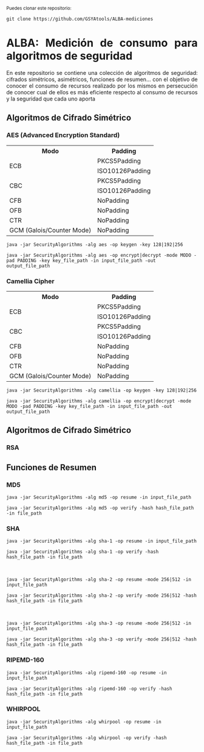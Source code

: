 <div style="text-align: justify; text-justify: inter-word;">
  <sub>Puedes clonar este repositorio:</sub>
  <pre><code>git clone https://github.com/GSYAtools/ALBA-mediciones</code></pre>
</div>

<div style="text-align: justify; text-justify: inter-word;">
  <h1>ALBA: Medición de consumo para algoritmos de seguridad</h1>
  <p>En este repositorio se contiene una colección de algoritmos de seguridad: cifrados simétricos, asimétricos, funciones de resumen... con el objetivo de conocer el consumo de recursos realizado por los mismos en persecución de conocer cual de ellos es más eficiente respecto al consumo de recursos y la seguridad que cada uno aporta</p>
</div>

<div>
  <h2>Algoritmos de Cifrado Simétrico</h2>
  <h3>AES (Advanced Encryption Standard)</h3>
  <table>
    <tr>
    <th>Modo</th>
    <th>Padding</th>
    </tr>
    <tr>
    <td rowspan="2">ECB</td>
      <td>PKCS5Padding</td>
    </tr>
    <tr>
      <td>ISO10126Padding</td>
    </tr>
    <tr>
    <td rowspan="2">CBC</td>
      <td>PKCS5Padding</td>
    </tr>
    <tr>
      <td>ISO10126Padding</td>
    </tr>
    <tr>
      <td>CFB</td>
      <td>NoPadding</td>
    </tr>
    <tr>
      <td>OFB</td>
      <td>NoPadding</td>
    </tr>
    <tr>
      <td>CTR</td>
      <td>NoPadding</td>
    </tr>
    <tr>
      <td>GCM (Galois/Counter Mode)</td>
      <td>NoPadding</td>
    </tr>
  </table>
  <pre><code>java -jar SecurityAlgorithms -alg aes -op keygen -key 128|192|256</code></pre>
  <pre><code>java -jar SecurityAlgorithms -alg aes -op encrypt|decrypt -mode MODO -pad PADDING -key key_file_path -in input_file_path -out output_file_path</code></pre>
  
  <h3>Camellia Cipher</h3>
  <table>
    <tr>
    <th>Modo</th>
    <th>Padding</th>
    </tr>
    <tr>
      <td rowspan="2">ECB</td>
      <td>PKCS5Padding</td>
    </tr>
    <tr>
      <td>ISO10126Padding</td>
    </tr>
    <tr>
      <td rowspan="2">CBC</td>
      <td>PKCS5Padding</td>
    </tr>
    <tr>
      <td>ISO10126Padding</td>
    </tr>
    <tr>
      <td>CFB</td>
      <td>NoPadding</td>
    </tr>
    <tr>
      <td>OFB</td>
      <td>NoPadding</td>
    </tr>
    <tr>
      <td>CTR</td>
      <td>NoPadding</td>
    </tr>
    <tr>
      <td>GCM (Galois/Counter Mode)</td>
      <td>NoPadding</td>
    </tr>
  </table>
  <pre><code>java -jar SecurityAlgorithms -alg camellia -op keygen -key 128|192|256</code></pre>
  <pre><code>java -jar SecurityAlgorithms -alg camellia -op encrypt|decrypt -mode MODO -pad PADDING -key key_file_path -in input_file_path -out output_file_path</code></pre>
</div>

<div>
  <h2>Algoritmos de Cifrado Simétrico</h2>
  <h3>RSA</h3>
</div>

<div>
  <h2>Funciones de Resumen</h2>
  <h3>MD5</h3>
  <pre><code>java -jar SecurityAlgorithms -alg md5 -op resume -in input_file_path</code></pre>
  <pre><code>java -jar SecurityAlgorithms -alg md5 -op verify -hash hash_file_path -in file_path</code></pre>

  <h3>SHA</h3>
  <pre><code>java -jar SecurityAlgorithms -alg sha-1 -op resume -in input_file_path</code></pre>
  <pre><code>java -jar SecurityAlgorithms -alg sha-1 -op verify -hash hash_file_path -in file_path</code></pre>
  <br>
  <pre><code>java -jar SecurityAlgorithms -alg sha-2 -op resume -mode 256|512 -in input_file_path</code></pre>
  <pre><code>java -jar SecurityAlgorithms -alg sha-2 -op verify -mode 256|512 -hash hash_file_path -in file_path</code></pre>
  <br>
  <pre><code>java -jar SecurityAlgorithms -alg sha-3 -op resume -mode 256|512 -in input_file_path</code></pre>
  <pre><code>java -jar SecurityAlgorithms -alg sha-3 -op verify -mode 256|512 -hash hash_file_path -in file_path</code></pre>

  <h3>RIPEMD-160</h3>
  <pre><code>java -jar SecurityAlgorithms -alg ripemd-160 -op resume -in input_file_path</code></pre>
  <pre><code>java -jar SecurityAlgorithms -alg ripemd-160 -op verify -hash hash_file_path -in file_path</code></pre>

  <h3>WHIRPOOL</h3>
  <pre><code>java -jar SecurityAlgorithms -alg whirpool -op resume -in input_file_path</code></pre>
  <pre><code>java -jar SecurityAlgorithms -alg whirpool -op verify -hash hash_file_path -in file_path</code></pre>
</div>
